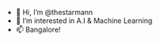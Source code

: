 - 👋 Hi, I’m @thestarmann
- 👀 I’m interested in A.I & Machine Learning 
- 📫 Bangalore!

<!---
thestarmann/thestarmann is a ✨ special ✨ repository because its `README.md` (this file) appears on your GitHub profile.
You can click the Preview link to take a look at your changes.
--->
